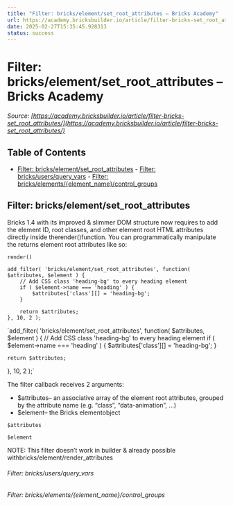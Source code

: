 ```yaml
---
title: "Filter: bricks/element/set_root_attributes – Bricks Academy"
url: https://academy.bricksbuilder.io/article/filter-bricks-set_root_attributes/
date: 2025-02-27T15:35:45.928313
status: success
---
```


# Filter: bricks/element/set_root_attributes – Bricks Academy

*Source: [https://academy.bricksbuilder.io/article/filter-bricks-set_root_attributes/](https://academy.bricksbuilder.io/article/filter-bricks-set_root_attributes/)*

## Table of Contents

- [Filter: bricks/element/set_root_attributes](#filter-brickselementsetrootattributes)
        - [Filter: bricks/users/query_vars](#filter-bricksusersqueryvars)
        - [Filter: bricks/elements/{element_name}/control_groups](#filter-brickselementselementnamecontrolgroups)

## Filter: bricks/element/set_root_attributes

Bricks 1.4 with its improved & slimmer DOM structure now requires to add the element ID, root classes, and other element root HTML attributes directly inside therender()function. You can programmatically manipulate the returns element root attributes like so:

`render()`

```
add_filter( 'bricks/element/set_root_attributes', function( $attributes, $element ) {
    // Add CSS class 'heading-bg' to every heading element
    if ( $element->name === 'heading' ) {
        $attributes['class'][] = 'heading-bg'; 
    }

    return $attributes;
}, 10, 2 );
```

`add_filter( 'bricks/element/set_root_attributes', function( $attributes, $element ) {
    // Add CSS class 'heading-bg' to every heading element
    if ( $element->name === 'heading' ) {
        $attributes['class'][] = 'heading-bg'; 
    }

    return $attributes;
}, 10, 2 );`

The filter callback receives 2 arguments:

- $attributes– an associative array of the element root attributes, grouped by the attribute name (e.g. “class”, “data-animation”, …)
- $element– the Bricks elementobject

`$attributes`

`$element`

NOTE: This filter doesn’t work in builder & already possible withbricks/element/render_attributes

###### Filter: bricks/users/query_vars

###### Filter: bricks/elements/{element_name}/control_groups

